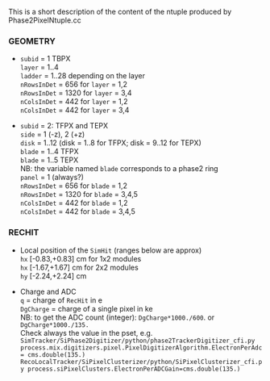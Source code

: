 This is a short description of the content of the ntuple produced by Phase2PixelNtuple.cc

### GEOMETRY 

* `subid` = 1 TBPX                             </br>
	`layer`  = 1..4                         </br>
	`ladder` = 1..28 depending on the layer </br>
	`nRowsInDet` =  656 for `layer` = 1,2   </br>
	`nRowsInDet` = 1320 for `layer` = 3,4   </br>
	`nColsInDet` = 442 for `layer` = 1,2    </br>
	`nColsInDet` = 442 for `layer` = 3,4    
				 
* `subid` = 2: TFPX and TEPX </br>
        `side` = 1 (-z), 2 (+z)  </br>
        `disk` = 1..12 (disk = 1..8 for TFPX; disk = 9..12 for TEPX) </br>
        `blade` = 1..4 TFPX     </br>
        `blade` = 1..5 TEPX     </br>
        NB: the variable named `blade` corresponds to a phase2 ring </br>
        `panel` = 1 (always?)                   </br>
        `nRowsInDet` =  656 for `blade` = 1,2   </br>
        `nRowsInDet` = 1320 for `blade` = 3,4,5 </br>
        `nColsInDet` =  442 for `blade` = 1,2   </br>
        `nColsInDet` =  442 for `blade` = 3,4,5

### RECHIT
    
* Local position of the `SimHit` (ranges below are approx) </br>
        `hx` [-0.83,+0.83] cm  for 1x2 modules             </br>
        `hx` [-1.67,+1.67] cm  for 2x2 modules             </br>
        `hy` [-2.24,+2.24] cm                  

* Charge and ADC </br>
        `q` = charge of `RecHit` in e               </br>
        `DgCharge` = charge of a single pixel in ke </br>
        NB: to get the ADC count (integer): `DgCharge*1000./600`. or `DgCharge*1000./135.` </br>
        Check always the value in the pset, e.g. </br>
        ```
        SimTracker/SiPhase2Digitizer/python/phase2TrackerDigitizer_cfi.py
        process.mix.digitizers.pixel.PixelDigitizerAlgorithm.ElectronPerAdc = cms.double(135.)
        RecoLocalTracker/SiPixelClusterizer/python/SiPixelClusterizer_cfi.py
        process.siPixelClusters.ElectronPerADCGain=cms.double(135.)
        ```
